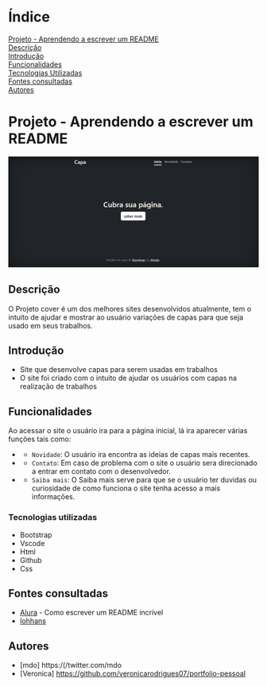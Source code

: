 
# Índice 

[Projeto - Aprendendo a escrever um README](#projeto---aprendendo-a-escrever-um-readme)  
[Descrição](#descri%C3%A7%C3%A3o)  
[Introdução](#introdu%C3%A7%C3%A3o)  
[Funcionalidades](funcionalidades)  
[Tecnologias Utilizadas](#tecnologias-utilizadas)  
[Fontes consultadas](#fontes-consultadas)  
[Autores](#autores)  


# Projeto - Aprendendo a escrever um README

![image info](img/tela.png)

## Descrição 
O Projeto cover é um dos melhores sites desenvolvidos atualmente, tem o intuito de ajudar e mostrar ao usuário variações de capas para que seja usado em seus trabalhos.
## Introdução
* Site que desenvolve capas para serem usadas em trabalhos    
* O site foi criado com o intuito de ajudar os usuários com capas na realização de trabalhos    

## Funcionalidades
Ao acessar o site o usuário ira para a página inicial, lá ira aparecer várias funções tais como:  
* - `Novidade`: O usuário ira encontra as ideias de capas mais recentes.  
* - `Contato`: Em caso de problema com o site o usuário sera direcionado a entrar em contato com o desenvolvedor.
* - `Saiba mais`: O Saiba mais serve para que se o usuário ter duvidas ou curiosidade de como funciona o site tenha acesso a mais informações.  

### Tecnologias utilizadas

* Bootstrap 
* Vscode
* Html
* Github
* Css

## Fontes consultadas 

* [Alura](https://www.alura.com.br/artigos/escrever-bom-readme) - Como escrever um README incrível
* [lohhans](https://gist.github.com/lohhans)


## Autores
* [mdo] https:/(/twitter.com/mdo
* [Veronica] https://github.com/veronicarodrigues07/portfolio-pessoal


